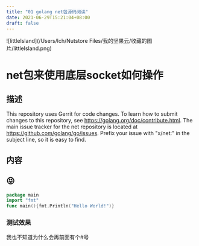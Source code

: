 ```yaml
---
title: "01 golang net包源码阅读"
date: 2021-06-29T15:21:04+08:00
draft: false
---
```




![littleIsland](/Users/lch/Nutstore Files/我的坚果云/收藏的图片/littleIsland.png)

# net包来使用底层socket如何操作

## 描述

This repository uses Gerrit for code changes. To learn how to submit changes to this repository, see https://golang.org/doc/contribute.html. The main issue tracker for the net repository is located at https://github.com/golang/go/issues. Prefix your issue with "x/net:" in the subject line, so it is easy to find.

## 内容

## 😝

```go
package main
import "fmt"
func main(){fmt.Println("Hello World!")}
```

###  测试效果

我也不知道为什么会再前面有个#号


